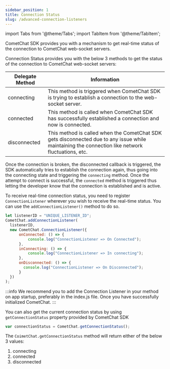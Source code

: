 ```yaml
---
sidebar_position: 1
title: Connection Status
slug: /advanced-connection-listeners
---
```

import Tabs from '@theme/Tabs';
import TabItem from '@theme/TabItem';

CometChat SDK provides you with a mechanism to get real-time status of the connection to CometChat web-socket servers.

Connection Status provides you with the below 3 methods to get the status of the connection to CometChat web-socket servers:

| Delegate Method | Information | 
| ---- | ---- | 
| connecting | This method is triggered when CometChat SDK is trying to establish a connection to the web-socket server. | 
| connected | This method is called when CometChat SDK has successfully established a connection and now is connected. | 
| disconnected | This method is called when the CometChat SDK gets disconnected due to any issue while maintaining the connection like network fluctuations, etc. | 


Once the connection is broken, the disconnected callback is triggered, the SDK automatically tries to establish the connection again, thus going into the connecting state and triggering the `connecting` method. Once the attempt to connect is successful, the `connected` method is triggered thus letting the developer know that the connection is established and is active.

To receive real-time connection status, you need to register `ConnectionListener` wherever you wish to receive the real-time status. You can use the `addConnectionListener()` method to do so.

<Tabs>
<TabItem value="Connection Listener" label="Connection Listener">

  ```javascript
let listenerID = "UNIQUE_LISTENER_ID";
CometChat.addConnectionListener(
    listenerID,
    new CometChat.ConnectionListener({
        onConnected: () => {
            console.log("ConnectionListener => On Connected");
        },
        inConnecting: () => {
            console.log("ConnectionListener => In connecting");
        },
        onDisconnected: () => {
          console.log("ConnectionListener => On Disconnected");
        }
    })
);  
  ```
</TabItem>
</Tabs>



:::info
 We recommend you to add the Connection Listener in your method on app startup, preferably in the index.js file. Once you have successfully initialized CometChat.
:::

You can also get the current connection status by using `getConnectionStatus` property provided by CometChat SDK

<Tabs>
<TabItem value="Get Connection Status" label="Get Connection Status">

  ```javascript
var connectionStatus = CometChat.getConnectionStatus();
  ```
</TabItem>

</Tabs>

The `CoimetChat.getConnectionStatus` method will return either of the below 3 values:

1. connecting
2. connected
3. disconnected